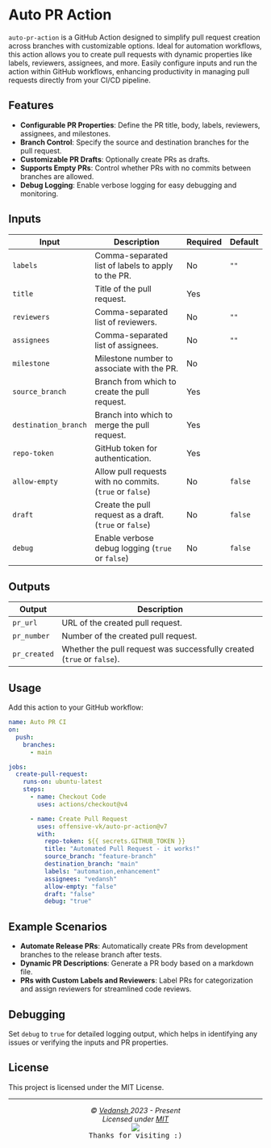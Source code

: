 # Auto PR Action

`auto-pr-action` is a GitHub Action designed to simplify pull request creation across branches with customizable options. Ideal for automation workflows, this action allows you to create pull requests with dynamic properties like labels, reviewers, assignees, and more. Easily configure inputs and run the action within GitHub workflows, enhancing productivity in managing pull requests directly from your CI/CD pipeline.

## Features

- **Configurable PR Properties**: Define the PR title, body, labels, reviewers, assignees, and milestones.
- **Branch Control**: Specify the source and destination branches for the pull request.
- **Customizable PR Drafts**: Optionally create PRs as drafts.
- **Supports Empty PRs**: Control whether PRs with no commits between branches are allowed.
- **Debug Logging**: Enable verbose logging for easy debugging and monitoring.

## Inputs

| Input              | Description                                                | Required | Default |
|--------------------|------------------------------------------------------------|----------|---------|
| `labels`           | Comma-separated list of labels to apply to the PR.         | No       | `""`    |
| `title`            | Title of the pull request.                                 | Yes      |         |
| `reviewers`        | Comma-separated list of reviewers.                         | No       | `""`    |
| `assignees`        | Comma-separated list of assignees.                         | No       | `""`    |
| `milestone`        | Milestone number to associate with the PR.                 | No       |         |
| `source_branch`    | Branch from which to create the pull request.              | Yes      |         |
| `destination_branch` | Branch into which to merge the pull request.             | Yes      |         |
| `repo-token`       | GitHub token for authentication.                           | Yes      |         |
| `allow-empty`   | Allow pull requests with no commits. (`true` or `false`)   | No       | `false` |
| `draft`         | Create the pull request as a draft. (`true` or `false`)    | No       | `false` |
| `debug`            | Enable verbose debug logging (`true` or `false`)           | No       | `false` |

## Outputs

| Output       | Description                                     |
|--------------|-------------------------------------------------|
| `pr_url`     | URL of the created pull request.                |
| `pr_number`  | Number of the created pull request.             |
| `pr_created` | Whether the pull request was successfully created (`true` or `false`). |

## Usage

Add this action to your GitHub workflow:

```yaml
name: Auto PR CI
on:
  push:
    branches:
      - main

jobs:
  create-pull-request:
    runs-on: ubuntu-latest
    steps:
      - name: Checkout Code
        uses: actions/checkout@v4

      - name: Create Pull Request
        uses: offensive-vk/auto-pr-action@v7
        with:
          repo-token: ${{ secrets.GITHUB_TOKEN }}
          title: "Automated Pull Request - it works!"
          source_branch: "feature-branch"
          destination_branch: "main"
          labels: "automation,enhancement"
          assignees: "vedansh"
          allow-empty: "false"
          draft: "false"
          debug: "true"
```

## Example Scenarios

- **Automate Release PRs**: Automatically create PRs from development branches to the release branch after tests.
- **Dynamic PR Descriptions**: Generate a PR body based on a markdown file.
- **PRs with Custom Labels and Reviewers**: Label PRs for categorization and assign reviewers for streamlined code reviews.

## Debugging

Set `debug` to `true` for detailed logging output, which helps in identifying any issues or verifying the inputs and PR properties.

## License

This project is licensed under the MIT License.

***

<p align="center">
  <i>&copy; <a href="https://github.com/offensive-vk/">Vedansh </a> 2023 - Present</i><br>
  <i>Licensed under <a href="https://github.com/offensive-vk/auto-pr-action/tree/master/LICENSE">MIT</a></i><br>
  <a href="https://github.com/TheHamsterBot"><img src="https://i.ibb.co/4KtpYxb/octocat-clean-mini.png" /></a><br>
  <kbd>Thanks for visiting :)</kbd>
</p>